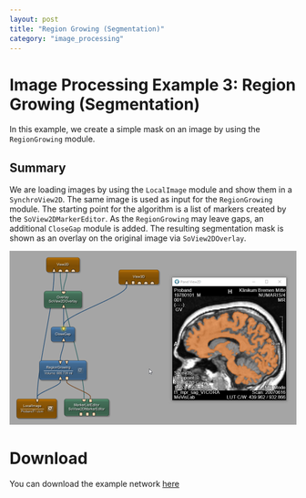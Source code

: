 ```yaml
---
layout: post
title: "Region Growing (Segmentation)"
category: "image_processing"
---
```


# Image Processing Example 3: Region Growing (Segmentation)
In this example, we create a simple mask on an image by using the `RegionGrowing` module.

## Summary
We are loading images by using the `LocalImage` module and show them in a `SynchroView2D`. The same image is used as input for the `RegionGrowing` module. The starting point for the algorithm is a list of markers created by the `SoView2DMarkerEditor`. As the `RegionGrowing` may leave gaps, an additional `CloseGap` module is added. The resulting segmentation mask is shown as an overlay on the original image via `SoView2DOverlay`. 

![Screenshot](/examples/image_processing/example3/image.png)

# Download
You can download the example network [here](/examples/image_processing/example3/RegionGrowingExample.mlab)
